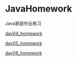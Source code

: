 # JavaHomework
Java家庭作业练习


[day04_homework](https://github.com/sixleaves/JavaHomework/tree/master/chapter1/src/main/java/day04/homework)

[day05_homework](https://github.com/sixleaves/JavaHomework/tree/master/chapter1/src/main/java/day05/homework)

[day06_homework](https://github.com/sixleaves/JavaHomework/tree/master/chapter1/src/main/java/day06/homework)

